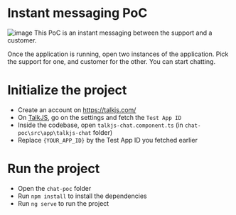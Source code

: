 # Instant messaging PoC
![image](https://github.com/user-attachments/assets/b4d7a8bc-8fdb-4e1d-8589-019cf603ed5b)
This PoC is an instant messaging between the support and a customer.

Once the application is running, open two instances of the application. Pick the support for one, and customer for the other. You can start chatting.

# Initialize the project
* Create an account on https://talkjs.com/
* On [TalkJS](https://talkjs.com/), go on the settings and fetch the `Test App ID`
* Inside the codebase, open `talkjs-chat.component.ts` (in `chat-poc\src\app\talkjs-chat` folder)
* Replace `{YOUR_APP_ID}` by the Test App ID you fetched earlier

# Run the project
* Open the `chat-poc` folder
* Run `npm install` to install the dependencies
* Run `ng serve` to run the project
